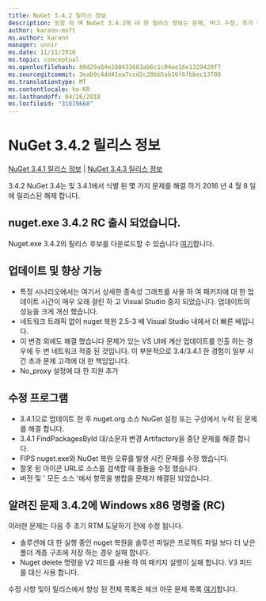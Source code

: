 ```yaml
---
title: NuGet 3.4.2 릴리스 정보
description: 포함 하 여 NuGet 3.4.2에 대 한 릴리스 정보는 문제, 버그 수정, 추가 된 기능 및 Dcr 알려져 있습니다.
author: karann-msft
ms.author: karann
manager: unnir
ms.date: 11/11/2016
ms.topic: conceptual
ms.openlocfilehash: 88d29a84e280433663ab6c1c04ae16e1329420f7
ms.sourcegitcommit: 3eab9c4dd41ea7ccd2c28bb5ab16f6fbbec13708
ms.translationtype: MT
ms.contentlocale: ko-KR
ms.lasthandoff: 04/26/2018
ms.locfileid: "31819668"
---
```

# <a name="nuget-342-release-notes"></a>NuGet 3.4.2 릴리스 정보

[NuGet 3.4.1 릴리스 정보](../release-notes/nuget-3.4.1.md) | [NuGet 3.4.3 릴리스 정보](../release-notes/nuget-3.4.3.md)

3.4.2 NuGet 3.4는 및 3.4.1에서 식별 된 몇 가지 문제를 해결 하기 2016 년 4 월 8 일에 릴리스된 해제 합니다.

## <a name="nugetexe-342-rc-is-now-available"></a>nuget.exe 3.4.2 RC 출시 되었습니다.

Nuget.exe 3.4.2의 릴리스 후보를 다운로드할 수 있습니다 [여기](https://dist.nuget.org/index.html)합니다.

## <a name="updates-and-improvements"></a>업데이트 및 향상 기능

* 특정 시나리오에서는 여기서 상세한 종속성 그래프를 사용 하 여 패키지에 대 한 업데이트 시간이 매우 오래 걸린 하 고 Visual Studio 중지 되었습니다. 업데이트의 성능을 크게 개선 했습니다.
* 네트워크 트래픽 없이 nuget 복원 2.5-3 배 Visual Studio 내에서 더 빠른 배입니다.
* 이 변경 외에도 해결 했습니다 문제가 있는 VS UI에 계산 업데이트를 인출 하는 경우에 두 번 네트워크 적중 된 것입니다. 이 부분적으로 3.4/3.4.1 한 경험이 일부 시간 초과 문제 고객에 대 한 책임입니다.
* No_proxy 설정에 대 한 지원 추가

## <a name="fixes"></a>수정 프로그램

* 3.4.1으로 업데이트 한 후 nuget.org 소스 NuGet 설정 또는 구성에서 누락 된 문제를 해결 합니다.
* 3.4.1 FindPackagesById 대/소문자 변경 Artifactory을 중단 문제를 해결 합니다.
* FIPS nuget.exe와 NuGet 복원 오류를 발생 시킨 문제를 수정 했습니다.
* 잘못 된 아이콘 URL로 소스를 검색할 때 충돌을 수정 했습니다.
* 버전 및 ' 모든 소스 '에서 항목을 병합을 문제가 해결된 되었습니다.

## <a name="known-issues-in-342-windows-x86-commandline-rc"></a>알려진 문제 3.4.2에 Windows x86 명령줄 (RC)

이러한 문제는 다음 주 초기 RTM 도달하기 전에 수정 됩니다.

*  솔루션에 대 한 실행 중인 nuget 복원을 솔루션 파일은 프로젝트 파일 보다 더 낮은 폴더 계층 구조에 저장 하는 경우 실패 합니다.
*  Nuget delete 명령을 V2 피드를 사용 하 여 패키지 실행이 실패 합니다. V3 피드를 대신 사용 합니다.


수정 사항 및이 릴리스에서 향상 된 전체 목록은 체크 아웃 문제 목록 [여기](https://github.com/NuGet/Home/issues?utf8=%E2%9C%93&q=is%3Aissue+milestone%3A3.4.2++is%3Aclosed+)합니다.